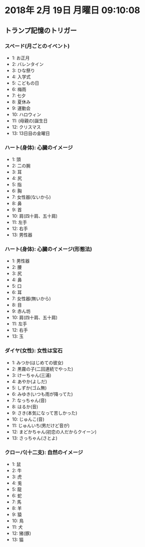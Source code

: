 
# 2018年 2月 19日 月曜日 09:10:08    

## トランプ記憶のトリガー

### スペード(月ごとのイベント)

- 1: お正月
- 2: バレンタイン
- 3: ひな祭り
- 4: 入学式
- 5: こどもの日
- 6: 梅雨
- 7: 七夕
- 8: 夏休み
- 9: 運動会
- 10: ハロウィン
- 11: (母親の)誕生日
- 12: クリスマス
- 13: 13日目の金曜日

### ハート(身体): 心臓のイメージ

- 1: 頭
- 2: 二の腕
- 3: 耳
- 4: 尻
- 5: 指
- 6: 胸
- 7: 女性器(ないから)
- 8: 鼻
- 9: 首
- 10: 肩(四十肩、五十肩)
- 11: 左手
- 12: 右手
- 13: 男性器

### ハート(身体): 心臓のイメージ(形態法)

- 1: 男性器
- 2: 腰
- 3: 尻
- 4: 鼻
- 5: 口
- 6: 耳
- 7: 女性器(無いから)
- 8: 目
- 9: 赤ん坊
- 10: 肩(四十肩、五十肩)
- 11: 左手
- 12: 右手
- 13: 玉

### ダイヤ(女性): 女性は宝石

- 1: みつか(はじめての彼女)
- 2: 黒霧の子(二回連続でやった)
- 3: けーちゃん(三浦)
- 4: あやか(よしだ)
- 5: しずか(ゴム無)
- 6: みゆき(いつも雨が降ってた)
- 7: なっちゃん(音)
- 8: はるか(音)
- 9: さき(本気になって苦しかった)
- 10: じゅんこ(音)
- 11: じゅんいち(男だけど音が)
- 12: まどかちゃん(初恋の人だからクイーン)
- 13: さっちゃん(さとよ)

### クローバ(十二支): 自然のイメージ

- 1: 鼠 
- 2: 牛  
- 3: 虎  
- 4: 兎  
- 5: 龍  
- 6: 蛇  
- 7: 馬  
- 8: 羊  
- 9: 猿  
- 10: 鳥
- 11: 犬
- 12: 猪(豚)
- 13: 猫


